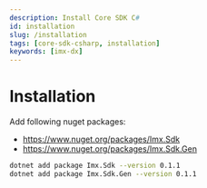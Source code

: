 ```yaml
---
description: Install Core SDK C#
id: installation
slug: /installation
tags: [core-sdk-csharp, installation]
keywords: [imx-dx]
---
```


# Installation

Add following nuget packages:
* https://www.nuget.org/packages/Imx.Sdk
* https://www.nuget.org/packages/Imx.Sdk.Gen

```sh
dotnet add package Imx.Sdk --version 0.1.1
dotnet add package Imx.Sdk.Gen --version 0.1.1
```

